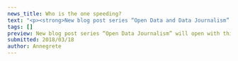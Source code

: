 ```yaml
---
news_title: Who is the one speeding?
text: "<p><strong>New blog post series “Open Data and Data Journalism” will open with this post. The goal of this series is to analyze open data and give examples of what can be answered. Mainly I will use open data from <a href=\"https://github.com/okestonia/opendata-issue-tracker/issues\" class=\"ext\">OKEE Github</a><span class=\"ext\"></span>, here you can add your open data needs and known sources. First post will be about Estonian Police data bounded with Road Administration data to answer hypothesis about speeding.</strong></p><p>In Estonia people know that young guys with BMWs are the ones who are speeding. But is it just a rumor or can we back it up with data?</p><p>Since the end of last year Estonian police publishes crime data to their website, this includes speeding tickets.</p><p>In 2017 there were almost 34 thousand registered speedings what is much less than previous years. Because of Estonia Presidency of the Council of the European Union police didn’t have so much resources to contribute to traffic supervision.</p><p>Of those speedings 89% were made with cars and 78% with cars that were registered in Estonia. Those are the one we look closer.</p><p>The top car makes for speeding:</p><ol><li>BMW</li><li>VOLKSWAGEN</li><li>AUDI</li><li>TOYOTA</li><li>MERCEDES-BENZ</li></ol><p>But those cars are really popular in Estonia. Do BMW owners speed more than others? For that we will look into cars registered in Estonia. Data is available on the Road Administration website.</p><blockquote><p>How to read this graph? Each point in the graph is one car make. On X-axis there are the number of cars registered in Estonia and on Y-axis the number of registered speedings with this make. The make that is to the far right is the most popular car in Estonia. The further up is the point, the more speedings does the make have. The grey line shows the Estonian average (37 speedings for 1000 cars). If the make is higher than the line, then with that make more speedings are done than average. If it is below the line, then less than average.</p></blockquote><iframe id=\"joonis\" src=\"https://htmlpreview.github.io/?https://github.com/okestonia/Data-Viz-Protos/blob/master/kiiruseyletamine/mark_eng.html\" width=\"100%\" height=\"550px\" frameborder=\"0\"></iframe><p>In the graph there are all the makes that have more than 10&nbsp;000 cars, the rest are under „other”.</p><p>The speedings vary depending on the car make. If it didn’t all makes would be on the line.</p><p>The furthest make from the line is BMW. This means the BMW is used for speeding most often – 74 speedings for 1000 cars. Volkswagen stays on the other side of the line, it is used less than average (33 speedings for 1000 cars). And it is in speeding top only because it is the most popular make in Estonia.</p><p>In reality, there are some marks that are even more popular for speeding than BMW but don’t have so many cars in Estonia. For example Porche and Lexus with 118 and 85 speedings to 1000 cars accordingly.</p><p>Interesting remark: There were fewer speedings in 2017 than there were in 2016, but the registered car number has gone up by more than 20 thousand. The speeding rate has fallen because of both reasons.</p><p>But what about the theory of the young men?</p><p>The most speedings are from men in their 26-34. It’s not reasonable to look only absolute numbers. There are many drivers in that group.</p><p>For more honest picture we should look at speedings per 1000 drivers or at least driving license owners. Road Administration doesn’t give out that data with regularity. When we can get that data, we can answer that question.</p><p>What else can be investigated in police data? Are there any other datasets that this can be bound to?&nbsp;</p><p>The Open Data Portal's content is created as part of the EU structural funds' programme 'Raising Awareness of Information Society' which is financed through the EU Regional Development Fund. Project activities are carried out by the Open Knowledge Estonia NGO.&nbsp;&nbsp;</p><blockquote><p>Sources:</p><p><a href=\"https://github.com/okestonia/Data-Viz-Protos/tree/master/kiiruseyletamine\" class=\"ext\">https://github.com/okestonia/Data-Viz-Protos/tree/master/kiiruseyletamine</a><span class=\"ext\"></span></p><p><a href=\"https://opendata.smit.ee/ppa/csv/liiklusjarelevalve_2.csv\" target=\"_blank\" class=\"ext\">https://opendata.smit.ee/ppa/csv/liiklusjarelevalve_2.csv</a><span class=\"ext\"></span></p><p><a href=\"https://www.mnt.ee/sites/default/files/content-editors/Failid/statistika/s6idukid/arvel-m1_311217.xlsx\" class=\"ext\">https://www.mnt.ee/sites/default/files/content-editors/Failid/statistika/s6idukid/arvel-m1_311217.xlsx</a><span class=\"ext\"></span></p><p><a href=\"https://www.mnt.ee/sites/default/files/content-editors/Failid/statistika/s6idukid/arvel_m1-311216_maht.csv\" class=\"ext\">https://www.mnt.ee/sites/default/files/content-editors/Failid/statistika/s6idukid/arvel_m1-311216_maht.csv</a><span class=\"ext\"></span></p></blockquote>"
tags: []
preview: New blog post series “Open Data Journalism” will open with this post. The goal of this series is to analyze open data and give examples of what can be answered. Mainly I will use open data from OKEE Github, here you can add your open data needs and known sources. First post will be about Estonian Police data bounded with Road Administration data to answer hypothesis about speeding.
submitted: 2018/03/18
author: Annegrete
---
```

